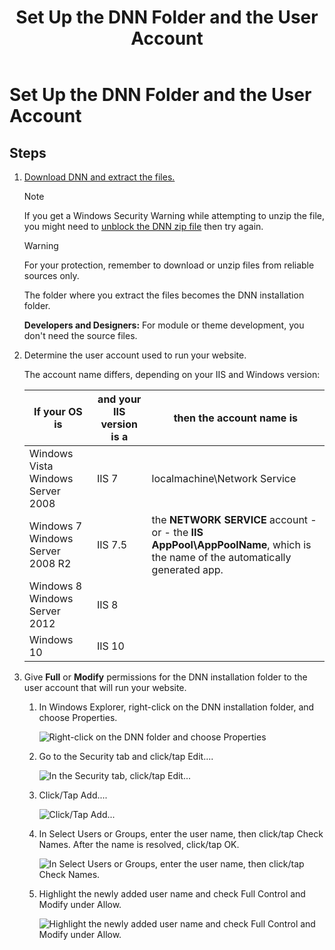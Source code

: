 ﻿---
uid: set-up-dnn-folder
locale: en
title: Set Up the DNN Folder and the User Account
dnnversion: 09.02.00
next-topic: set-up-iis
links: ["[DNN Wiki: Setting up Your Module Development Environment](https://www.dnnsoftware.com/wiki/setting-up-your-module-development-environment)","[Setting up your DotNetNuke Module Development Environment by Chris Hammond](https://www.christoc.com/Tutorials/All-Tutorials/aid/1)","[DNN Community Blog: Installing DNN by Clinton Patterson](https://www.dnnsoftware.com/community-blog/cid/155070/installing-dnn)","[Microsoft blog: How to: Unblock a downloaded file to avoid security warnings](https://blogs.msdn.microsoft.com/delay/p/unblockingdownloadedfile/)"]
---

# Set Up the DNN Folder and the User Account

## Steps

1.  [Download DNN and extract the files.](https://www.dnnsoftware.com/community/download/)

    > [!NOTE]
    > If you get a Windows Security Warning while attempting to unzip the file, you might need to [unblock the DNN zip file](https://blogs.msdn.microsoft.com/delay/p/unblockingdownloadedfile/) then try again. 
    
    
    > [!WARNING]
    > For your protection, remember to download or unzip files from reliable sources only.

    The folder where you extract the files becomes the DNN installation folder.

    **Developers and Designers:** For module or theme development, you don't need the source files.

2.  Determine the user account used to run your website.

    The account name differs, depending on your IIS and Windows version:

    | If your OS is  |  and your IIS version is a  |  then the account name is  |
    |---|---|---|
    | Windows Vista Windows Server 2008  |  IIS 7  | localmachine\\Network Service |
    | Windows 7  Windows Server 2008 R2  |   IIS 7.5  | the **NETWORK SERVICE** account \- or - the **IIS AppPool\\AppPoolName**, which is the name of the automatically generated app.  |
    | Windows 8  Windows Server 2012  |   IIS 8 |
    |  Windows 10  |  IIS 10  |


3.  Give **Full** or **Modify** permissions for the DNN installation folder to the user account that will run your website.
    1.  In Windows Explorer, right-click on the DNN installation folder, and choose Properties.



        ![Right-click on the DNN folder and choose Properties](/images/scr-FolderPerms-1.png)



    2.  Go to the Security tab and click/tap Edit....



        ![In the Security tab, click/tap Edit...](/images/scr-FolderPerms-2.png)



    3.  Click/Tap Add....



        ![Click/Tap Add...](/images/scr-FolderPerms-3.png)



    4.  In Select Users or Groups, enter the user name, then click/tap Check Names. After the name is resolved, click/tap OK.



        ![In Select Users or Groups, enter the user name, then click/tap Check Names.](/images/scr-FolderPerms-5a.png)



    5.  Highlight the newly added user name and check Full Control and Modify under Allow.



        ![Highlight the newly added user name and check Full Control and Modify under Allow.](/images/scr-FolderPerms-6.png)
